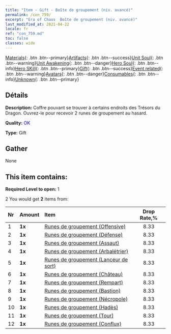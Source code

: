 ```yaml
---
title: "Item - Gift - Boîte de groupement (niv. avancé)"
permalink: /con_759/
excerpt: "Era of Chaos  Boîte de groupement (niv. avancé)"
last_modified_at: 2021-04-22
locale: fr
ref: "con_759.md"
toc: false
classes: wide
---
```

 [Materials](/ItemsFR/){: .btn .btn--primary}[Artifacts](/ItemsFR/Artifacts/){: .btn .btn--success}[Unit Soul](/ItemsFR/UnitSoul/){: .btn .btn--warning}[Unit Awakening](/ItemsFR/UnitAwakening/){: .btn .btn--danger}[Hero Soul](/ItemsFR/HeroSoul/){: .btn .btn--info}[Hero SKill](/ItemsFR/HeroSkill/){: .btn .btn--primary}[Gift](/ItemsFR/Gift/){: .btn .btn--success}[Event related](/ItemsFR/Events/){: .btn .btn--warning}[Avatars](/ItemsFR/Avatars/){: .btn .btn--danger}[Consumables](/ItemsFR/Consumables/){: .btn .btn--info}[Unknown](/ItemsFR/Unknown/){: .btn .btn--primary}

## Détails
 **Description:** Coffre pouvant se trouver à certains endroits des Trésors du Dragon. Ouvrez-le pour recevoir 2 runes de groupement au hasard.

 **Quality:** <span style="color: #0000CD">OK</span>

 **Type:** Gift

## Gather

  None

## This item contains:

 **Required Level to open:** 1

 2 You would get **2** items  from:

  | Nr | Amount |     Item    | Drop Rate,% |
  |:---|:-------|:------------|:---------:|
  | 1 |  **1x** | [Runes de groupement (Offensive)](/fr/Items/con_734/) | 8.33 | 
  | 2 |  **1x** | [Runes de groupement (Défense)](/fr/Items/con_739/) | 8.33 | 
  | 3 |  **1x** | [Runes de groupement (Assaut)](/fr/Items/con_741/) | 8.33 | 
  | 4 |  **1x** | [Runes de groupement (Arbalétrier)](/fr/Items/con_742/) | 8.33 | 
  | 5 |  **1x** | [Runes de groupement (Lanceur de sort)](/fr/Items/con_746/) | 8.33 | 
  | 6 |  **1x** | [Runes de groupement (Château)](/fr/Items/con_752/) | 8.33 | 
  | 7 |  **1x** | [Runes de groupement (Rempart)](/fr/Items/con_753/) | 8.33 | 
  | 8 |  **1x** | [Runes de groupement (Bastion)](/fr/Items/con_754/) | 8.33 | 
  | 9 |  **1x** | [Runes de groupement (Nécropole)](/fr/Items/con_755/) | 8.33 | 
  | 10 |  **1x** | [Runes de groupement (Hadès)](/fr/Items/con_777/) | 8.33 | 
  | 11 |  **1x** | [Runes de groupement (Tour)](/fr/Items/con_785/) | 8.33 | 
  | 12 |  **1x** | [Runes de groupement (Conflux)](/fr/Items/con_791/) | 8.33 | 
